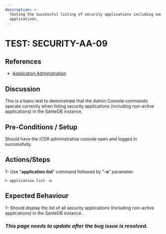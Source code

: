 ```yaml
---
description: >-
  Testing the successful listing of security applications including non-active
  applications.
---
```


# TEST: SECURITY-AA-09

## References

* [Application Administration](./)

## Discussion

This is a basic test to demonstrate that the Admin Console commands operate correctly when listing security applications \(including non-active applications\) in the SanteDB instance.

## Pre-Conditions / Setup

Should have the iCDR administrative console open and logged in successfully.

## Actions/Steps

1- Use "**application.list**" command followed by "**-a**"  parameter.

```text
> application.list -a
```

## Expected Behaviour

 1- Should display the list of all security applications \(Including non-active applications\) in the SanteDB instance .

### _**This page needs to update after the bug issue is resolved.**_



